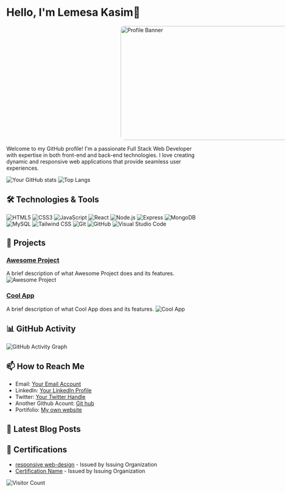# Hello, I'm Lemesa Kasim👋

<img src="https://imgix.bustle.com/inverse/99/d5/12/3f/6d1f/4e6e/b021/38fe906ed8e7/a-white-hat-hacker-in-action.jpeg?w=564&h=564&fit=crop&crop=faces" alt="Profile Banner" width="464" height="300" style="border-radius: 10px; margin-left:300px" />

Welcome to my GitHub profile! I'm a passionate Full Stack Web Developer with expertise in both front-end and back-end technologies. I love creating dynamic and responsive web applications that provide seamless user experiences.

![Your GitHub stats](https://github-readme-stats.vercel.app/api?username=alikasim0445&show_icons=true&theme=radical)
![Top Langs](https://github-readme-stats.vercel.app/api/top-langs/?username=alikasim0445&layout=compact&theme=radical)

## 🛠️ Technologies & Tools

![HTML5](https://img.shields.io/badge/-HTML5-E34F26?style=flat&logo=html5&logoColor=white)
![CSS3](https://img.shields.io/badge/-CSS3-1572B6?style=flat&logo=css3&logoColor=white)
![JavaScript](https://img.shields.io/badge/-JavaScript-F7DF1E?style=flat&logo=javascript&logoColor=black)
![React](https://img.shields.io/badge/-React-61DAFB?style=flat&logo=react&logoColor=black)
![Node.js](https://img.shields.io/badge/-Node.js-339933?style=flat&logo=node.js&logoColor=white)
![Express](https://img.shields.io/badge/-Express-000000?style=flat&logo=express&logoColor=white)
![MongoDB](https://img.shields.io/badge/-MongoDB-47A248?style=flat&logo=mongodb&logoColor=white)
![MySQL](https://img.shields.io/badge/-MySQL-4479A1?style=flat&logo=mysql&logoColor=white)
![Tailwind CSS](https://img.shields.io/badge/-Tailwind%20CSS-38B2AC?style=flat&logo=tailwind-css&logoColor=white)
![Git](https://img.shields.io/badge/-Git-F05032?style=flat&logo=git&logoColor=white)
![GitHub](https://img.shields.io/badge/-GitHub-181717?style=flat&logo=github&logoColor=white)
![Visual Studio Code](https://img.shields.io/badge/-VS%20Code-007ACC?style=flat&logo=visual-studio-code&logoColor=white)

## 🌟 Projects

### [Awesome Project](https://github.com/yourusername/awesome-project)

A brief description of what Awesome Project does and its features.
![Awesome Project](https://your-image-url.com/awesome-project.png)

### [Cool App](https://github.com/yourusername/cool-app)

A brief description of what Cool App does and its features.
![Cool App](https://your-image-url.com/cool-app.png)

## 📊 GitHub Activity

![GitHub Activity Graph](https://activity-graph.herokuapp.com/graph?username=alikasim0445&theme=radical)

## 📫 How to Reach Me

- Email: [Your Email Account](mailto:alikasim04451530@gmail.com)
- LinkedIn: [Your LinkedIn Profile](https://www.linkedin.com/in/lemesa-kasim-b4b8a3235/)
- Twitter: [Your Twitter Handle](https://x.com/lammi633482)
- Another Github Acount: [Git hub](https://github.com/lemesakasim)
- Portifolio: [My own website](http://lemesa.kesug.com/?i=3)

## 📘 Latest Blog Posts

<!-- BLOG-POST-LIST:START -->
<!-- BLOG-POST-LIST:END -->

## 🏅 Certifications

- [responsive web-design](https://freecodecamp.org/certification/LemesaKasim/responsive-web-design) - Issued by Issuing Organization
- [Certification Name](https://linktocertification.com) - Issued by Issuing Organization

![Visitor Count](https://komarev.com/ghpvc/?username=alikasim0445&style=flat-square)
